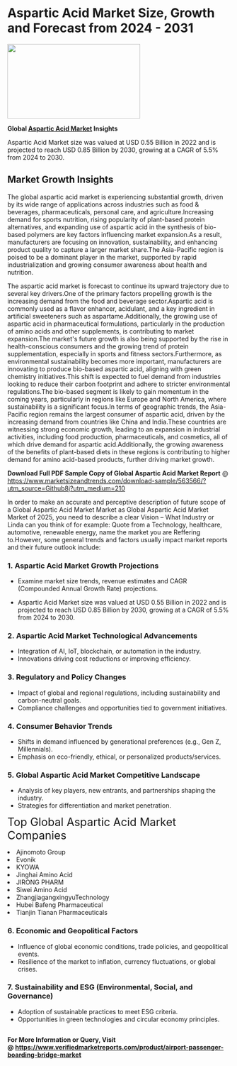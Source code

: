 <H1>Aspartic Acid Market Size, Growth and Forecast from 2024 - 2031</H1><img class="aligncenter size-medium wp-image-584254" src="https://thirdeyenews.in/wp-content/uploads/2024/09/Global-Market-Research-300x168.jpeg" alt="" width="300" height="168" /><p><strong>Global&nbsp;<a href="https://www.marketsizeandtrends.com/download-sample/563566/?utm_source=Github8j?utm_medium=210">Aspartic Acid Market</a> Insights</strong></p><p>Aspartic Acid Market size was valued at USD 0.55 Billion in 2022 and is projected to reach USD 0.85 Billion by 2030, growing at a CAGR of 5.5% from 2024 to 2030.</p><p><h2>Market Growth Insights</h2> <p>The global aspartic acid market is experiencing substantial growth, driven by its wide range of applications across industries such as food & beverages, pharmaceuticals, personal care, and agriculture.Increasing demand for sports nutrition, rising popularity of plant-based protein alternatives, and expanding use of aspartic acid in the synthesis of bio-based polymers are key factors influencing market expansion.As a result, manufacturers are focusing on innovation, sustainability, and enhancing product quality to capture a larger market share.The Asia-Pacific region is poised to be a dominant player in the market, supported by rapid industrialization and growing consumer awareness about health and nutrition.</p> <p>The aspartic acid market is forecast to continue its upward trajectory due to several key drivers.One of the primary factors propelling growth is the increasing demand from the food and beverage sector.Aspartic acid is commonly used as a flavor enhancer, acidulant, and a key ingredient in artificial sweeteners such as aspartame.Additionally, the growing use of aspartic acid in pharmaceutical formulations, particularly in the production of amino acids and other supplements, is contributing to market expansion.The market's future growth is also being supported by the rise in health-conscious consumers and the growing trend of protein supplementation, especially in sports and fitness sectors.Furthermore, as environmental sustainability becomes more important, manufacturers are innovating to produce bio-based aspartic acid, aligning with green chemistry initiatives.This shift is expected to fuel demand from industries looking to reduce their carbon footprint and adhere to stricter environmental regulations.The bio-based segment is likely to gain momentum in the coming years, particularly in regions like Europe and North America, where sustainability is a significant focus.In terms of geographic trends, the Asia-Pacific region remains the largest consumer of aspartic acid, driven by the increasing demand from countries like China and India.These countries are witnessing strong economic growth, leading to an expansion in industrial activities, including food production, pharmaceuticals, and cosmetics, all of which drive demand for aspartic acid.Additionally, the growing awareness of the benefits of plant-based diets in these regions is contributing to higher demand for amino acid-based products, further driving market growth.<p><span class=""><strong>Download Full PDF Sample Copy of Global Aspartic Acid Market Report</strong> @ <a href="https://www.marketsizeandtrends.com/download-sample/563566/?utm_source=Github8j?utm_medium=210" target="_blank">https://www.marketsizeandtrends.com/download-sample/563566/?utm_source=Github8j?utm_medium=210</a></span></p><p>In order to make an accurate and perceptive description of future scope of a Global&nbsp;Aspartic Acid Market Market as Global&nbsp;Aspartic Acid Market Market of 2025, you need to describe a clear Vision &ndash; What Industry or Linda can you think of for example: Quote from a Technology, healthcare, automotive, renewable energy, name the market you are Reffering to.However, some general trends and factors usually impact market reports and their future outlook include:</p><h3>1.&nbsp;<strong>Aspartic Acid Market Growth Projections</strong></h3><ul><li>Examine market size trends, revenue estimates and CAGR (Compounded Annual Growth Rate) projections.</li><li><p>Aspartic Acid Market size was valued at USD 0.55 Billion in 2022 and is projected to reach USD 0.85 Billion by 2030, growing at a CAGR of 5.5% from 2024 to 2030.</p></li></ul><h3>2.&nbsp;<strong>Aspartic Acid Market Technological Advancements</strong></h3><ul><li>Integration of AI, IoT, blockchain, or automation in the industry.</li><li>Innovations driving cost reductions or improving efficiency.</li></ul><h3>3.&nbsp;<strong>Regulatory and Policy Changes</strong></h3><ul><li>Impact of global and regional regulations, including sustainability and carbon-neutral goals.</li><li>Compliance challenges and opportunities tied to government initiatives.</li></ul><h3>4.&nbsp;<strong>Consumer Behavior Trends</strong></h3><ul><li>Shifts in demand influenced by generational preferences (e.g., Gen Z, Millennials).</li><li>Emphasis on eco-friendly, ethical, or personalized products/services.</li></ul><h3>5.&nbsp;<strong>Global Aspartic Acid Market Competitive Landscape</strong></h3><ul><li>Analysis of key players, new entrants, and partnerships shaping the industry.</li><li>Strategies for differentiation and market penetration.</li></ul><p data-pm-slice="1 1 []"><span style="color: inherit; font-family: inherit; font-size: 25px;">Top Global Aspartic Acid Market Companies</span></p><div class="" data-test-id=""><p><li>Ajinomoto Group</li><li> Evonik</li><li> KYOWA</li><li> Jinghai Amino Acid</li><li> JIRONG PHARM</li><li> Siwei Amino Acid</li><li> ZhangjiagangxingyuTechnology</li><li> Hubei Bafeng Pharmaceutical</li><li> Tianjin Tianan Pharmaceuticals</li></p></div><h3>6.&nbsp;<strong>Economic and Geopolitical Factors</strong></h3><ul><li>Influence of global economic conditions, trade policies, and geopolitical events.</li><li>Resilience of the market to inflation, currency fluctuations, or global crises.</li></ul><h3>7.&nbsp;<strong>Sustainability and ESG (Environmental, Social, and Governance)</strong></h3><ul><li>Adoption of sustainable practices to meet ESG criteria.</li><li>Opportunities in green technologies and circular economy principles.</li></ul><h2><strong style="font-size: 14px;">For More Information or Query, Visit @&nbsp;</strong><a style="background-color: #ffffff; font-size: 14px;" href="https://www.marketsizeandtrends.com/report/aspartic-acid-market/" target="_blank">https://www.verifiedmarketreports.com/product/airport-passenger-boarding-bridge-market</a></h2>